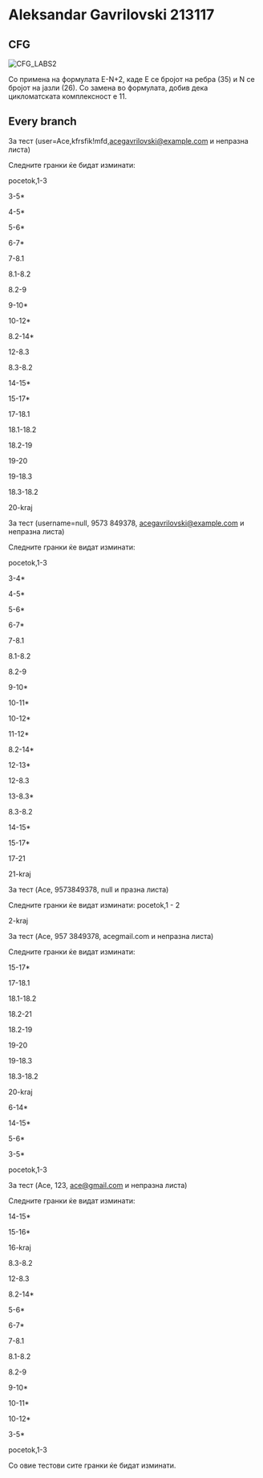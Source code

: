 # Aleksandar Gavrilovski 213117
## CFG
![CFG_LABS2](https://github.com/aleksandargavrilovski/SI_2023_lab2_213117/assets/128073922/7ed8650f-74c2-42f8-8650-6321ae27f941)

Со примена на формулата Е-N+2, каде Е се бројот на ребра (35) и N се бројот на јазли (26). Со замена во формулата, добив дека цикломатската комплексност е 11.

## Every branch

За тест (user=Ace,kfrsfik!mfd,acegavrilovski@example.com и непразна листа)

Следните гранки ќе бидат изминати:

pocetok,1-3

3-5*

4-5*

5-6*

6-7*

7-8.1

8.1-8.2

8.2-9

9-10*

10-12*

8.2-14*

12-8.3

8.3-8.2

14-15*

15-17*

17-18.1

18.1-18.2

18.2-19

19-20

19-18.3

18.3-18.2

20-kraj

За тест (username=null, 9573 849378, acegavrilovski@example.com и непразна листа)

Следните гранки ќе видат изминати:

pocetok,1-3

3-4*

4-5*

5-6*

6-7*

7-8.1

8.1-8.2

8.2-9

9-10*

10-11*

10-12*

11-12*

8.2-14*

12-13*

12-8.3

13-8.3*

8.3-8.2

14-15*

15-17*

17-21

21-kraj

За тест (Ace, 9573849378, null и празна листа)

Следните гранки ќе видат изминати:
pocetok,1 - 2

2-kraj

За тест (Ace, 957 3849378, acegmail.com и непразна листа)

Следните гранки ќе видат изминати:

15-17*

17-18.1

18.1-18.2

18.2-21

18.2-19

19-20

19-18.3

18.3-18.2

20-kraj

6-14*

14-15*

5-6*

3-5*

pocetok,1-3

За тест (Ace, 123, ace@gmail.com и непразна листа)

Следните гранки ќе видат изминати:

14-15*

15-16*

16-kraj

8.3-8.2

12-8.3

8.2-14*

5-6*

6-7*

7-8.1

8.1-8.2

8.2-9

9-10*

10-11*

10-12*

3-5*

pocetok,1-3

Со овие тестови сите гранки ќе бидат изминати.
